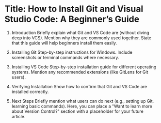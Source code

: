 # Title: How to Install Git and Visual Studio Code: A Beginner’s Guide

1. Introduction
Briefly explain what Git and VS Code are (without diving deep into VCS).
Mention why they are commonly used together.
State that this guide will help beginners install them easily.

2. Installing Git
Step-by-step instructions for Windows.
Include screenshots or terminal commands where necessary.

3. Installing VS Code
Step-by-step installation guide for different operating systems.
Mention any recommended extensions (like GitLens for Git users).

4. Verifying Installation
Show how to confirm that Git and VS Code are installed correctly.

5. Next Steps
Briefly mention what users can do next (e.g., setting up Git, learning basic commands).
Here, you can place a "Want to learn more about Version Control?" section with a placeholder for your future article.
